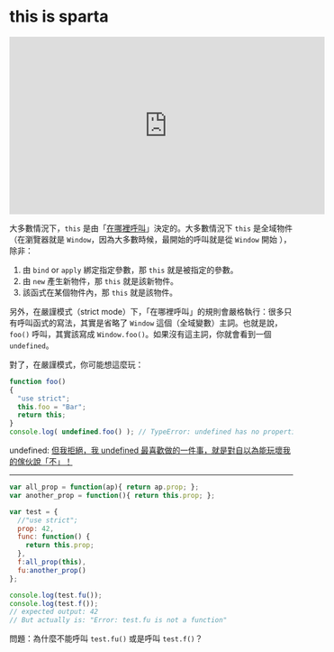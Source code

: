# this is sparta

<iframe width="560" height="315" src="https://www.youtube.com/embed/wzqXggZU3eE" frameborder="0" allow="autoplay; encrypted-media" allowfullscreen></iframe>

大多數情況下，`this` 是由「[在哪裡呼叫](https://ithelp.ithome.com.tw/articles/10193193)」決定的。大多數情況下 `this` 是全域物件（在瀏覽器就是 `Window`，因為大多數時候，最開始的呼叫就是從 `Window` 開始 ），除非：

1. 由 `bind` or `apply` 綁定指定參數，那 `this` 就是被指定的參數。
2. 由 `new` 產生新物件，那 `this` 就是該新物件。
3. 該函式在某個物件內，那 `this` 就是該物件。

另外，在嚴謹模式（strict mode）下，「在哪裡呼叫」的規則會嚴格執行：很多只有呼叫函式的寫法，其實是省略了 `Window` 這個（全域變數）主詞。也就是說，`foo()` 呼叫，其實該寫成 `Window.foo()`。如果沒有這主詞，你就會看到一個 `undefined`。

對了，在嚴謹模式，你可能想這麼玩：

```javascript
function foo()
{
  "use strict";
  this.foo = "Bar";
  return this;
}
console.log( undefined.foo() ); // TypeError: undefined has no properties
```

undefined: [但我拒絕，我 undefined 最喜歡做的一件事，就是對自以為能玩壞我的傢伙說「不」！](https://developer.mozilla.org/zh-TW/docs/Web/JavaScript/Reference/Errors/No_properties)

---

```javascript
var all_prop = function(ap){ return ap.prop; };
var another_prop = function(){ return this.prop; };

var test = {
  //"use strict";
  prop: 42,
  func: function() {
    return this.prop;
  },
  f:all_prop(this),
  fu:another_prop()
};

console.log(test.fu());
console.log(test.f());
// expected output: 42
// But actually is: "Error: test.fu is not a function"
```

問題：為什麼不能呼叫 `test.fu()` 或是呼叫 `test.f()`？